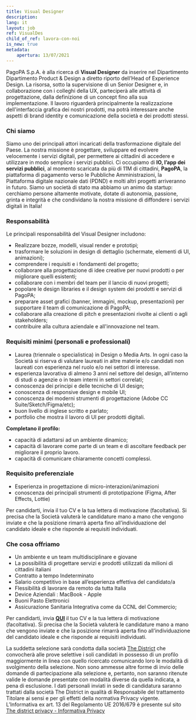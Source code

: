 ```yaml
---
title: Visual Designer
description:
lang: it
layout: job
ref: VisualDes
child_of_ref: lavora-con-noi
is_new: true
metadata:
    apertura: 13/07/2021 
---
```


PagoPA S.p.A. è alla ricerca di **Visual Designer** da inserire nel Dipartimento Dipartimento Product & Design a diretto riporto dell’Head of Experience Design. La risorsa, sotto la supervisione di un Senior Designer e, in collaborazione con i colleghi della UX, parteciperà alle attività di progettazione, dalla definizione di un concept fino alla sua implementazione. Il lavoro riguarderà principalmente la realizzazione dell'interfaccia grafica dei nostri prodotti, ma potrà interessare anche aspetti di brand identity e comunicazione della società e dei prodotti stessi.

### Chi siamo

Siamo uno dei principali attori incaricati della trasformazione digitale del Paese. La nostra missione è progettare, sviluppare ed evolvere velocemente i servizi digitali, per permettere ai cittadini di accedere e utilizzare in modo semplice i servizi pubblici.
Ci occupiamo di **IO, l’app dei servizi pubblici**, al momento scaricata da più di 11M di cittadini, **PagoPA**, la piattaforma di pagamento verso le Pubbliche Amministrazioni, la Piattaforma digitale nazionale dati (PDND) e molti altri progetti arriveranno in futuro.
Siamo un società di stato ma abbiamo un animo da startup: cerchiamo persone altamente motivate, dotate di autonomia, passione, grinta e integrità e che condividano la nostra missione di diffondere i servizi digitali in Italia!

### Responsabilità

Le principali responsabilità del Visual Designer includono:
- Realizzare bozze, modelli, visual render e prototipi;
- trasformare le soluzioni in design di dettaglio (schermate, elementi di UI, animazioni);
- comprendere i requisiti e i fondamenti del progetto;
- collaborare alla progettazione di idee creative per nuovi prodotti o per migliorare quelli esistenti;
- collaborare con i membri del team per il lancio di nuovi progetti;
- popolare le design libraries e il design system dei prodotti e servizi di PagoPA;
- preparare asset grafici (banner, immagini, mockup, presentazioni) per supportare il team di comunicazione di PagoPA;
- collaborare alla creazione di pitch e presentazioni rivolte ai clienti o agli stakeholders;
- contribuire alla cultura aziendale e all'innovazione nel team.


### Requisiti minimi (personali e professionali)

- Laurea (triennale o specialistica) in Design o Media Arts. In ogni caso la Società si riserva di valutare laureati in altre materie e/o candidati non laureati con esperienza nel ruolo e/o nei settori di interesse.  
- esperienza lavorativa di almeno 3 anni nel settore del design, all’interno di studi o agenzie o in team interni in settori correlati;
- conoscenza dei principi e delle tecniche di UI design;
- conoscenza di responsive design e mobile UI;
- conoscenza dei moderni strumenti di progettazione (Adobe CC Suite/Sketch/Figma/etc);
- buon livello di inglese scritto e parlato;
- portfolio che mostra il lavoro di UI per prodotti digitali.

**Completano il profilo:**

- capacità di adattarsi ad un ambiente dinamico;
- capacità di lavorare come parte di un team e di ascoltare feedback per migliorare il proprio lavoro.
- capacità di comunicare chiaramente concetti complessi.

### Requisito preferenziale

- Esperienza in progettazione di micro-interazioni/animazioni
- conoscenza dei principali strumenti di prototipazione (Figma, After Effects, Lottie)

 
Per candidarti, invia il tuo CV e la tua lettera di motivazione (facoltativa). Si precisa che la Società valuterà le candidature mano a mano che vengono inviate e che la posizione rimarrà aperta fino all’individuazione del candidato ideale e che risponde ai requisiti individuati.

### Che cosa offriamo

- Un ambiente e un team multidisciplinare e giovane 
- La possibilità di progettare servizi e prodotti utilizzati da milioni di cittadini italiani
- Contratto a tempo Indeterminato
- Salario competitivo in base all’esperienza effettiva del candidato/a
- Flessibilità di lavorare da remoto da tutta Italia
- Device Aziendali : MacBook - Apple
- Buoni Pasto Elettronici
- Assicurazione Sanitaria Integrativa come da CCNL del Commercio;

Per candidarti, invia [**QUI**](https://www.the-district.com/offerta-di-lavoro/remote/visual-designer) il tuo CV e la tua lettera di motivazione (facoltativa). Si precisa che la Società valuterà le candidature mano a mano che vengono inviate e che la posizione rimarrà aperta fino all’individuazione del candidato ideale e che risponde ai requisiti individuati.
 
La suddetta selezione sarà condotta dalla società [The District](https://www.the-district.com/) che convocherà alle prove selettive i soli candidati in possesso di un profilo maggiormente in linea con quello ricercato comunicando loro le modalità di svolgimento della selezione.
Non sono ammesse altre forme di invio delle domande di partecipazione alla selezione e, pertanto, non saranno ritenute valide le domande presentate con modalità diverse da quella indicata, a pena di esclusione.
I dati personali inviati in sede di candidatura saranno trattati dalla società The District in qualità di Responsabile del trattamento Titolare ai sensi e per gli effetti della normativa Privacy vigente.
L’Informativa ex art. 13 del Regolamento UE 2016/679 è presente sul sito [The district privacy - Informativa Privacy](https://www.the-district.com/informativa-sul-trattamento-dei-dati-personali-openings-pagopa)

